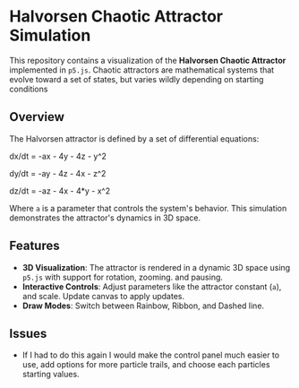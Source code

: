 # Halvorsen Chaotic Attractor Simulation

This repository contains a visualization of the **Halvorsen Chaotic Attractor** implemented in `p5.js`. Chaotic attractors are mathematical systems that evolve toward a set of states, but varies wildly depending on starting conditions

## Overview

The Halvorsen attractor is defined by a set of differential equations:

dx/dt = -ax - 4y - 4z - y^2 

dy/dt = -ay - 4z - 4x - z^2 

dz/dt = -az - 4x - 4*y - x^2

Where `a` is a parameter that controls the system's behavior. This simulation demonstrates the attractor's dynamics in 3D space.

## Features

- **3D Visualization**: The attractor is rendered in a dynamic 3D space using `p5.js` with support for rotation, zooming. and pausing.
- **Interactive Controls**: Adjust parameters like the attractor constant (`a`), and scale. Update canvas to apply updates.
- **Draw Modes**: Switch between Rainbow, Ribbon, and Dashed line.

## Issues

- If I had to do this again I would make the control panel much easier to use, add options for more particle trails, and choose each particles starting values.
